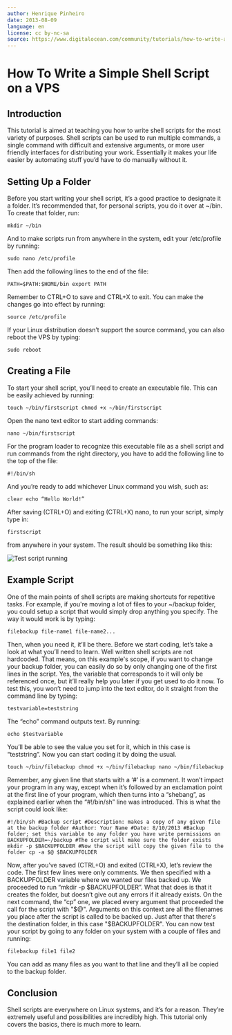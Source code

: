 ```yaml
---
author: Henrique Pinheiro
date: 2013-08-09
language: en
license: cc by-nc-sa
source: https://www.digitalocean.com/community/tutorials/how-to-write-a-simple-shell-script-on-a-vps
---
```


# How To Write a Simple Shell Script on a VPS

## Introduction

This tutorial is aimed at teaching you how to write shell scripts for the most variety of purposes. Shell scripts can be used to run multiple commands, a single command with difficult and extensive arguments, or more user friendly interfaces for distributing your work. Essentially it makes your life easier by automating stuff you’d have to do manually without it.

## Setting Up a Folder

Before you start writing your shell script, it’s a good practice to designate it a folder. It’s recommended that, for personal scripts, you do it over at ~/bin. To create that folder, run:

    mkdir ~/bin

And to make scripts run from anywhere in the system, edit your /etc/profile by running:

    sudo nano /etc/profile

Then add the following lines to the end of the file:

    PATH=$PATH:$HOME/bin export PATH

Remember to CTRL+O to save and CTRL+X to exit. You can make the changes go into effect by running:

    source /etc/profile

If your Linux distribution doesn’t support the source command, you can also reboot the VPS by typing:

    sudo reboot

## Creating a File

To start your shell script, you’ll need to create an executable file. This can be easily achieved by running:

    touch ~/bin/firstscript chmod +x ~/bin/firstscript

Open the nano text editor to start adding commands:

    nano ~/bin/firstscript

For the program loader to recognize this executable file as a shell script and run commands from the right directory, you have to add the following line to the top of the file:

    #!/bin/sh

And you’re ready to add whichever Linux command you wish, such as:

    clear echo “Hello World!”

After saving (CTRL+O) and exiting (CTRL+X) nano, to run your script, simply type in:

    firstscript

from anywhere in your system. The result should be something like this:

 ![Test script running](https://assets.digitalocean.com/tutorial_images/PPFoJ5f.png)
## Example Script

One of the main points of shell scripts are making shortcuts for repetitive tasks. For example, if you're moving a lot of files to your ~/backup folder, you could setup a script that would simply drop anything you specify. The way it would work is by typing:

    filebackup file-name1 file-name2...

Then, when you need it, it’ll be there. Before we start coding, let’s take a look at what you’ll need to learn. Well written shell scripts are not hardcoded. That means, on this example's scope, if you want to change your backup folder, you can easily do so by only changing one of the first lines in the script. Yes, the variable that corresponds to it will only be referenced once, but it’ll really help you later if you get used to do it now. To test this, you won’t need to jump into the text editor, do it straight from the command line by typing:

    testvariable=teststring

The “echo” command outputs text. By running:

    echo $testvariable

You’ll be able to see the value you set for it, which in this case is “teststring”. Now you can start coding it by doing the usual.

    touch ~/bin/filebackup chmod +x ~/bin/filebackup nano ~/bin/filebackup

Remember, any given line that starts with a ‘#’ is a comment. It won’t impact your program in any way, except when it’s followed by an exclamation point at the first line of your program, which then turns into a “shebang”, as explained earlier when the “#!/bin/sh” line was introduced. This is what the script could look like:

    #!/bin/sh #Backup script #Description: makes a copy of any given file at the backup folder #Author: Your Name #Date: 8/10/2013 #Backup folder; set this variable to any folder you have write permissions on BACKUPFOLDER=~/backup #The script will make sure the folder exists mkdir -p $BACKUPFOLDER #Now the script will copy the given file to the folder cp -a $@ $BACKUPFOLDER

Now, after you’ve saved (CTRL+O) and exited (CTRL+X), let’s review the code. The first few lines were only comments. We then specified with a BACKUPFOLDER variable where we wanted our files backed up. We proceeded to run “mkdir -p $BACKUPFOLDER”. What that does is that it creates the folder, but doesn’t give out any errors if it already exists. On the next command, the “cp” one, we placed every argument that proceeded the call for the script with "$@". Arguments on this context are all the filenames you place after the script is called to be backed up. Just after that there's the destination folder, in this case "$BACKUPFOLDER". You can now test your script by going to any folder on your system with a couple of files and running:

    filebackup file1 file2

You can add as many files as you want to that line and they’ll all be copied to the backup folder.

## Conclusion

Shell scripts are everywhere on Linux systems, and it’s for a reason. They’re extremely useful and possibilities are incredibly high. This tutorial only covers the basics, there is much more to learn.
